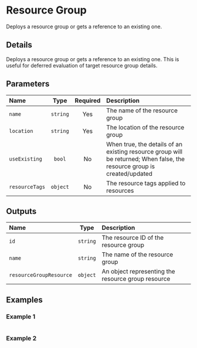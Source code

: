 # Resource Group

Deploys a resource group or gets a reference to an existing one.

## Details

Deploys a resource group or gets a reference to an existing one. This is useful for deferred evaluation of target resource group details.

## Parameters

| Name           | Type     | Required | Description                                                                                                              |
| :------------- | :------: | :------: | :----------------------------------------------------------------------------------------------------------------------- |
| `name`         | `string` | Yes      | The name of the resource group                                                                                           |
| `location`     | `string` | Yes      | The location of the resource group                                                                                       |
| `useExisting`  | `bool`   | No       | When true, the details of an existing resource group will be returned; When false, the resource group is created/updated |
| `resourceTags` | `object` | No       | The resource tags applied to resources                                                                                   |

## Outputs

| Name                    | Type     | Description                                        |
| :---------------------- | :------: | :------------------------------------------------- |
| `id`                    | `string` | The resource ID of the resource group              |
| `name`                  | `string` | The name of the resource group                     |
| `resourceGroupResource` | `object` | An object representing the resource group resource |

## Examples

### Example 1

```bicep
```

### Example 2

```bicep
```